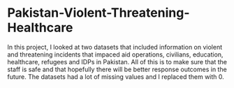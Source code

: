 # Pakistan-Violent-Threatening-Healthcare
In this project, I looked at two datasets that included information on violent and threatening incidents that impaced aid operations, civilians, education, healthcare, refugees and IDPs in Pakistan. All of this is to make sure that the staff is safe and that hopefully there will be better response outcomes in the future. The datasets had a lot of missing values and I replaced them with 0.

